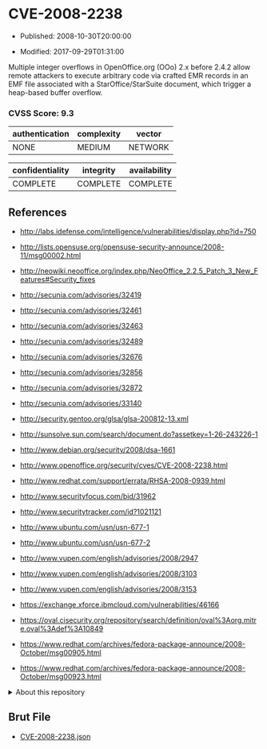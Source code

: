 # CVE-2008-2238

- Published: 2008-10-30T20:00:00

- Modified: 2017-09-29T01:31:00

Multiple integer overflows in OpenOffice.org (OOo) 2.x before 2.4.2 allow remote attackers to execute arbitrary code via crafted EMR records in an EMF file associated with a StarOffice/StarSuite document, which trigger a heap-based buffer overflow.

### CVSS Score: **9.3**

| authentication | complexity | vector |
| --- | --- | --- |
| NONE | MEDIUM | NETWORK |

| confidentiality | integrity | availability |
| --- | --- | --- |
| COMPLETE | COMPLETE | COMPLETE |

## References

* http://labs.idefense.com/intelligence/vulnerabilities/display.php?id=750

* http://lists.opensuse.org/opensuse-security-announce/2008-11/msg00002.html

* http://neowiki.neooffice.org/index.php/NeoOffice_2.2.5_Patch_3_New_Features#Security_fixes

* http://secunia.com/advisories/32419

* http://secunia.com/advisories/32461

* http://secunia.com/advisories/32463

* http://secunia.com/advisories/32489

* http://secunia.com/advisories/32676

* http://secunia.com/advisories/32856

* http://secunia.com/advisories/32872

* http://secunia.com/advisories/33140

* http://security.gentoo.org/glsa/glsa-200812-13.xml

* http://sunsolve.sun.com/search/document.do?assetkey=1-26-243226-1

* http://www.debian.org/security/2008/dsa-1661

* http://www.openoffice.org/security/cves/CVE-2008-2238.html

* http://www.redhat.com/support/errata/RHSA-2008-0939.html

* http://www.securityfocus.com/bid/31962

* http://www.securitytracker.com/id?1021121

* http://www.ubuntu.com/usn/usn-677-1

* http://www.ubuntu.com/usn/usn-677-2

* http://www.vupen.com/english/advisories/2008/2947

* http://www.vupen.com/english/advisories/2008/3103

* http://www.vupen.com/english/advisories/2008/3153

* https://exchange.xforce.ibmcloud.com/vulnerabilities/46166

* https://oval.cisecurity.org/repository/search/definition/oval%3Aorg.mitre.oval%3Adef%3A10849

* https://www.redhat.com/archives/fedora-package-announce/2008-October/msg00905.html

* https://www.redhat.com/archives/fedora-package-announce/2008-October/msg00923.html

<details>
<summary>About this repository</summary> 

  This repository is part of the project [Live Hack CVE](https://github.com/Live-Hack-CVE). Main website can be found [www.live-hack.org](https://www.live-hack.org) 
  
  Made by [Sn0wAlice](https://github.com/Sn0wAlice) for the people that care about security and need to have a feed of the latest CVEs. Hope you enjoy it, don't forget to star the repo and follow me on [Twitter](https://twitter.com/Sn0wAlice) and [Github](https://github.com/Sn0wAlice). And that is my [personnal website](https://www.alice-snow.me/)

  - [Home Page](https://github.com/Live-Hack-CVE)
  - [Framework](https://github.com/Live-Hack-CVE/cve-framework)
  - [CVE database](https://github.com/Live-Hack-CVE/full_database)
  - [Changelog](https://github.com/Live-Hack-CVE/Changelog)
</details>

## Brut File

* [CVE-2008-2238.json](https://raw.githubusercontent.com/Live-Hack-CVE/full_database/main/cves/2008/CVE-2008-2238.json)

